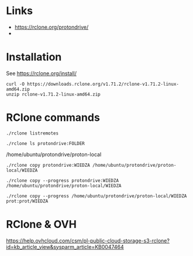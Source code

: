 # Links

- https://rclone.org/protondrive/
- 

# Installation

See https://rclone.org/install/

```
curl -O https://downloads.rclone.org/v1.71.2/rclone-v1.71.2-linux-amd64.zip
unzip rclone-v1.71.2-linux-amd64.zip
```

# RClone commands

```
./rclone listremotes
```

```
./rclone ls protondrive:FOLDER
```

/home/ubuntu/protondrive/proton-local

```
./rclone copy protondrive:WIEDZA /home/ubuntu/protondrive/proton-local/WIEDZA
```

```
./rclone copy --progress protondrive:WIEDZA /home/ubuntu/protondrive/proton-local/WIEDZA
```

```
./rclone copy --progress /home/ubuntu/protondrive/proton-local/WIEDZA prot:prot/WIEDZA
```


# RClone & OVH

https://help.ovhcloud.com/csm/pl-public-cloud-storage-s3-rclone?id=kb_article_view&sysparm_article=KB0047464

